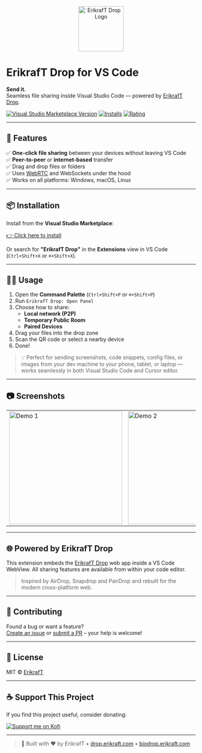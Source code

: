 <div align="center">
  <a href="https://drop.erikraft.com">
    <img src="https://i.imgur.com/bLNnAlU.png" width="120" alt="ErikrafT Drop Logo">
  </a>
</div>	

# ErikrafT Drop for VS Code

**Send it.**<br>
Seamless file sharing inside Visual Studio Code — powered by [ErikrafT Drop](https://drop.erikraft.com).

[![Visual Studio Marketplace Version](https://img.shields.io/visual-studio-marketplace/v/erikraft.erikraft-drop?color=brightgreen)](https://marketplace.visualstudio.com/items?itemName=erikraft.erikraft-drop)
[![Installs](https://img.shields.io/visual-studio-marketplace/i/erikraft.erikraft-drop?color=blue)](https://marketplace.visualstudio.com/items?itemName=erikraft.erikraft-drop)
[![Rating](https://img.shields.io/visual-studio-marketplace/r/erikraft.erikraft-drop?color=yellow)](https://marketplace.visualstudio.com/items?itemName=erikraft.erikraft-drop)

---

## 🚀 Features

✅ **One-click file sharing** between your devices without leaving VS Code  
✅ **Peer-to-peer** or **internet-based** transfer  
✅ Drag and drop files or folders  
✅ Uses [WebRTC](https://webrtc.org/) and WebSockets under the hood  
✅ Works on all platforms: Windows, macOS, Linux  

---

## 📦 Installation

Install from the **Visual Studio Marketplace**:

[👉 Click here to install](https://marketplace.visualstudio.com/items?itemName=erikraft.erikraft-drop)

Or search for **"ErikrafT Drop"** in the **Extensions** view in VS Code (`Ctrl+Shift+X` or `⌘+Shift+X`).

---

## 🧑‍💻 Usage

1. Open the **Command Palette** (`Ctrl+Shift+P` or `⌘+Shift+P`)
2. Run `ErikrafT Drop: Open Panel`
3. Choose how to share:
   - **Local network (P2P)**
   - **Temporary Public Room**
   - **Paired Devices**
4. Drag your files into the drop zone  
5. Scan the QR code or select a nearby device  
6. Done!

> 💡 Perfect for sending screenshots, code snippets, config files, or images from your dev machine to your phone, tablet, or laptop — works seamlessly in both Visual Studio Code and Cursor editor.

---

## 📷 Screenshots

<table>
  <tr>
    <td><img src="https://i.imgur.com/74c1uYW.gif" width="300" alt="Demo 1"></td>
    <td><img src="https://i.imgur.com/Sss2QaL.gif" width="300" alt="Demo 2"></td>
  </tr>
</table>

---

## 🌐 Powered by ErikrafT Drop

This extension embeds the [ErikrafT Drop](https://github.com/erikraft/Drop) web app inside a VS Code WebView. All sharing features are available from within your code editor.

> Inspired by AirDrop, Snapdrop and PairDrop and rebuilt for the modern cross-platform web.

---

## 🤝 Contributing

Found a bug or want a feature?  
[Create an issue](https://github.com/erikraft/Drop/issues) or [submit a PR](https://github.com/erikraft/Drop/pulls) – your help is welcome!

---

## 📜 License

MIT © [ErikrafT](https://github.com/erikraft)

---

## ☕ Support This Project

If you find this project useful, consider donating:

[![Support me on Kofi](https://i.imgur.com/7cS1T3A.png)](https://ko-fi.com/erikraft)

---

> 🔨 Built with ❤️ by ErikrafT • [drop.erikraft.com](https://drop.erikraft.com) • [biodrop.erikraft.com](https://biodrop.erikraft.com)
